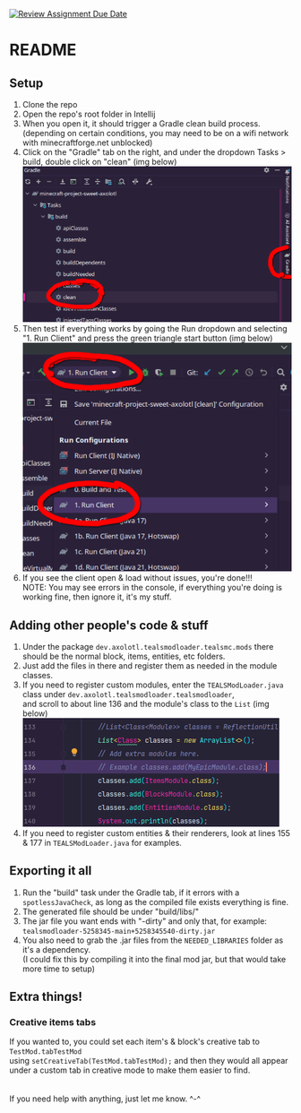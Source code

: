 [![Review Assignment Due Date](https://classroom.github.com/assets/deadline-readme-button-24ddc0f5d75046c5622901739e7c5dd533143b0c8e959d652212380cedb1ea36.svg)](https://classroom.github.com/a/liZ3sWt9)

# README
## Setup
1. Clone the repo
2. Open the repo's root folder in Intellij
3. When you open it, it should trigger a Gradle clean build process. <br>
(depending on certain conditions, you may need to be on a wifi network with minecraftforge.net unblocked)
4. Click on the "Gradle" tab on the right, and under the dropdown Tasks > build, double click on "clean" (img below) <br>
   ![](imgs/setup01.png)
5. Then test if everything works by going the Run dropdown and selecting "1. Run Client" and press the green triangle start button (img below) <br>
   ![](imgs/setup02.png)
6. If you see the client open & load without issues, you're done!!! <br>
NOTE: You may see errors in the console, if everything you're doing is working fine, then ignore it, it's my stuff.
## Adding other people's code & stuff
1. Under the package ``dev.axolotl.tealsmodloader.tealsmc.mods`` there should be the normal block, items, entities, etc folders.
2. Just add the files in there and register them as needed in the module classes.
3. If you need to register custom modules, enter the ``TEALSModLoader.java`` class under ``dev.axolotl.tealsmodloader.tealsmodloader``, <br>
and scroll to about line 136 and the module's class to the `List` (img below) <br>
   ![](imgs/adding_stuff01.png)
4. If you need to register custom entities & their renderers, look at lines 155 & 177 in ``TEALSModLoader.java`` for examples.
## Exporting it all
1. Run the "build" task under the Gradle tab, if it errors with a ``spotlessJavaCheck``, as long as the compiled file exists everything is fine.
2. The generated file should be under "build/libs/"
3. The jar file you want ends with "-dirty" and only that, for example: ``tealsmodloader-5258345-main+5258345540-dirty.jar``
4. You also need to grab the .jar files from the ``NEEDED_LIBRARIES`` folder as it's a dependency. <br>
   (I could fix this by compiling it into the final mod jar, but that would take more time to setup)
## Extra things!
### Creative items tabs
If you wanted to, you could set each item's & block's creative tab to ``TestMod.tabTestMod`` <br>
using ``setCreativeTab(TestMod.tabTestMod);`` and then they would all appear under a custom tab in creative mode to make them easier to find. <br>
<br>
<br>
If you need help with anything, just let me know. ^-^
